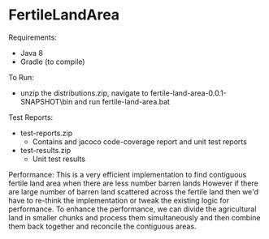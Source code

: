 # FertileLandArea
Requirements:
* Java 8
* Gradle (to compile)

To Run:
* unzip the distributions.zip, navigate to fertile-land-area-0.0.1-SNAPSHOT\bin and run fertile-land-area.bat

Test Reports:
* test-reports.zip
    - Contains and jacoco code-coverage report and unit test reports
* test-results.zip
    - Unit test results

Performance:
    This is a very efficient implementation to find contiguous fertile land area when there are less number barren lands
    However if there are large number of barren land scattered across the fertile land then we'd have to re-think the implementation or tweak the existing logic for performance.
    To enhance the performance, we can divide the agricultural land in smaller chunks and process them simultaneously and then combine them back together and reconcile the contiguous areas.